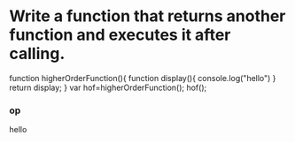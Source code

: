 # Write a function that returns another function and executes it after calling.
function higherOrderFunction(){
  function display(){
    console.log("hello")
  }
 return  display;
}
var hof=higherOrderFunction();
hof();

### op
hello

